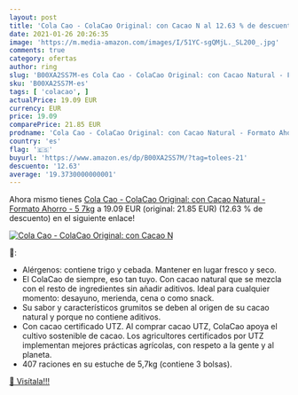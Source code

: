 ```yaml
---
layout: post
title: 'Cola Cao - ColaCao Original: con Cacao N al 12.63 % de descuento'
date: 2021-01-26 20:26:35
image: 'https://m.media-amazon.com/images/I/51YC-sgQMjL._SL200_.jpg'
comments: true
category: ofertas
author: ring
slug: 'B00XA2SS7M-es Cola Cao - ColaCao Original: con Cacao Natural - Formato...'
sku: 'B00XA2SS7M-es'
tags: [ 'colacao', ]
actualPrice: 19.09 EUR
currency: EUR
price: 19.09
comparePrice: 21.85 EUR
prodname: 'Cola Cao - ColaCao Original: con Cacao Natural - Formato Ahorro - 5 7kg'
country: 'es'
flag: '🇪🇸'
buyurl: 'https://www.amazon.es/dp/B00XA2SS7M/?tag=tolees-21'
descuento: '12.63'
average: '19.3730000000001'
---
```


Ahora mismo tienes [Cola Cao - ColaCao Original: con Cacao Natural - Formato Ahorro - 5 7kg](https://www.amazon.es/dp/B00XA2SS7M/?tag=tolees-21) a 19.09 EUR (original: 21.85 EUR) (12.63 %  de descuento) en el siguiente enlace!

[![Cola Cao - ColaCao Original: con Cacao N](https://m.media-amazon.com/images/I/51YC-sgQMjL._SL200_.jpg)](https://www.amazon.es/dp/B00XA2SS7M/?tag=tolees-21)

🔎:

- Alérgenos: contiene trigo y cebada. Mantener en lugar fresco y seco.
- El ColaCao de siempre, eso tan tuyo. Con cacao natural que se mezcla con el resto de ingredientes sin añadir aditivos. Ideal para cualquier momento: desayuno, merienda, cena o como snack.
- Su sabor y característicos grumitos se deben al origen de su cacao natural y porque no contiene aditivos.
- Con cacao certificado UTZ. Al comprar cacao UTZ, ColaCao apoya el cultivo sostenible de cacao. Los agricultores certificados por UTZ implementan mejores prácticas agrícolas, con respeto a la gente y al planeta.
- 407 raciones en su estuche de 5,7kg (contiene 3 bolsas).

[🛒 Visítala!!!](https://www.amazon.es/dp/B00XA2SS7M/?tag=tolees-21)
